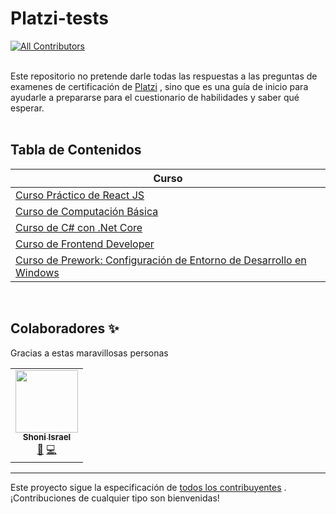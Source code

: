 # Platzi-tests

<!-- ALL-CONTRIBUTORS-BADGE:START - Do not remove or modify this section -->
[![All Contributors](https://img.shields.io/badge/all_contributors-1-orange.svg?style=flat-square)](#contributors-)
<!-- ALL-CONTRIBUTORS-BADGE:END -->

<br>Este repositorio no pretende darle todas las respuestas a las preguntas de examenes de certificación de [Platzi](https://platzi.com) , sino que es una guía de inicio para ayudarle a prepararse para el cuestionario de habilidades y saber qué esperar.
<br><br>

## Tabla de Contenidos

|Curso|
|-----------|
|[Curso Práctico de React JS](react.md)| 
|[Curso de Computación Básica](computacion_basica.md)| 
|[Curso de C# con .Net Core](c_con_net.md)| 
|[Curso de Frontend Developer](frontend_developer.md)| 
|[Curso de Prework: Configuración de Entorno de Desarrollo en Windows](prework.md)| 


<!---
end List
-->


&nbsp;

## Colaboradores  ✨

Gracias a estas maravillosas personas

<!-- ALL-CONTRIBUTORS-LIST:START - Do not remove or modify this section -->
<!-- prettier-ignore-start -->
<!-- markdownlint-disable -->
<table>
  <tr>    
    <td align="center"><a href="https://github.com/shoniisrael"><img src=https://avatars1.githubusercontent.com/u/20216696?s=400&u=31d9e1270608efdb51f213a255c5895e5b2fadbc&v=4" width="100px;" alt=""/><br /><sub><b>Shoni Israel</b></sub></a><br /><a href="#business" title="Main autor">💼</a> <a href="" title="Code">💻</a></td>
  </tr>
</table>

<!-- markdownlint-restore -->
<!-- prettier-ignore-end -->

<!-- ALL-CONTRIBUTORS-LIST:END -->

------

Este proyecto sigue la especificación de [todos los contribuyentes](https://github.com/all-contributors/all-contributors) . ¡Contribuciones de cualquier tipo son bienvenidas!

